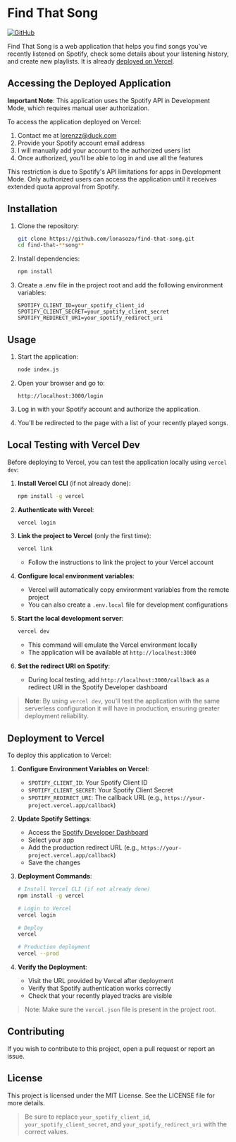 # Find That Song

[![GitHub](https://img.shields.io/badge/GitHub-lonasozo/find--that--song-181717?style=flat&logo=github)](https://github.com/lonasozo/find-that-song)

Find That Song is a web application that helps you find songs you've recently listened on Spotify, check some details about your listening history, and create new playlists.
It is already [deployed on Vercel](https://find-that-song.vercel.app/).



## Accessing the Deployed Application

**Important Note**: This application uses the Spotify API in Development Mode, which requires manual user authorization.

To access the application deployed on Vercel:
1. Contact me at lorenzz@duck.com
2. Provide your Spotify account email address
3. I will manually add your account to the authorized users list
4. Once authorized, you'll be able to log in and use all the features

This restriction is due to Spotify's API limitations for apps in Development Mode. Only authorized users can access the application until it receives extended quota approval from Spotify.


## Installation

1. Clone the repository:
   ```bash
   git clone https://github.com/lonasozo/find-that-song.git
   cd find-that-**song**
   ```

2. Install dependencies:
   ```bash
   npm install
   ```

3. Create a .env file in the project root and add the following environment variables:
   ```
   SPOTIFY_CLIENT_ID=your_spotify_client_id
   SPOTIFY_CLIENT_SECRET=your_spotify_client_secret
   SPOTIFY_REDIRECT_URI=your_spotify_redirect_uri
   ```

## Usage

1. Start the application:
   ```bash
   node index.js
   ```

2. Open your browser and go to:
   ```
   http://localhost:3000/login
   ```

3. Log in with your Spotify account and authorize the application.

4. You'll be redirected to the page with a list of your recently played songs.

## Local Testing with Vercel Dev

Before deploying to Vercel, you can test the application locally using `vercel dev`:

1. **Install Vercel CLI** (if not already done):
   ```bash
   npm install -g vercel
   ```

2. **Authenticate with Vercel**:
   ```bash
   vercel login
   ```

3. **Link the project to Vercel** (only the first time):
   ```bash
   vercel link
   ```
   - Follow the instructions to link the project to your Vercel account

4. **Configure local environment variables**:
   - Vercel will automatically copy environment variables from the remote project
   - You can also create a `.env.local` file for development configurations

5. **Start the local development server**:
   ```bash
   vercel dev
   ```
   - This command will emulate the Vercel environment locally
   - The application will be available at `http://localhost:3000`

6. **Set the redirect URI on Spotify**:
   - During local testing, add `http://localhost:3000/callback` as a redirect URI in the Spotify Developer dashboard

> **Note**: By using `vercel dev`, you'll test the application with the same serverless configuration it will have in production, ensuring greater deployment reliability.

## Deployment to Vercel

To deploy this application to Vercel:

1. **Configure Environment Variables on Vercel**:
   - `SPOTIFY_CLIENT_ID`: Your Spotify Client ID
   - `SPOTIFY_CLIENT_SECRET`: Your Spotify Client Secret
   - `SPOTIFY_REDIRECT_URI`: The callback URL (e.g., `https://your-project.vercel.app/callback`)

2. **Update Spotify Settings**:
   - Access the [Spotify Developer Dashboard](https://developer.spotify.com/dashboard/)
   - Select your app
   - Add the production redirect URL (e.g., `https://your-project.vercel.app/callback`)
   - Save the changes

3. **Deployment Commands**:
   ```bash
   # Install Vercel CLI (if not already done)
   npm install -g vercel
   
   # Login to Vercel
   vercel login
   
   # Deploy
   vercel
   
   # Production deployment
   vercel --prod
   ```

4. **Verify the Deployment**:
   - Visit the URL provided by Vercel after deployment
   - Verify that Spotify authentication works correctly
   - Check that your recently played tracks are visible

> Note: Make sure the `vercel.json` file is present in the project root.

## Contributing

If you wish to contribute to this project, open a pull request or report an issue.

## License

This project is licensed under the MIT License. See the LICENSE file for more details.

> Be sure to replace `your_spotify_client_id`, `your_spotify_client_secret`, and `your_spotify_redirect_uri` with the correct values.